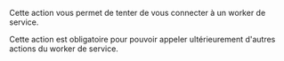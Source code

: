 Cette action vous permet de tenter de vous connecter à un worker de service.

Cette action est obligatoire pour pouvoir appeler ultérieurement d'autres actions du worker de service.